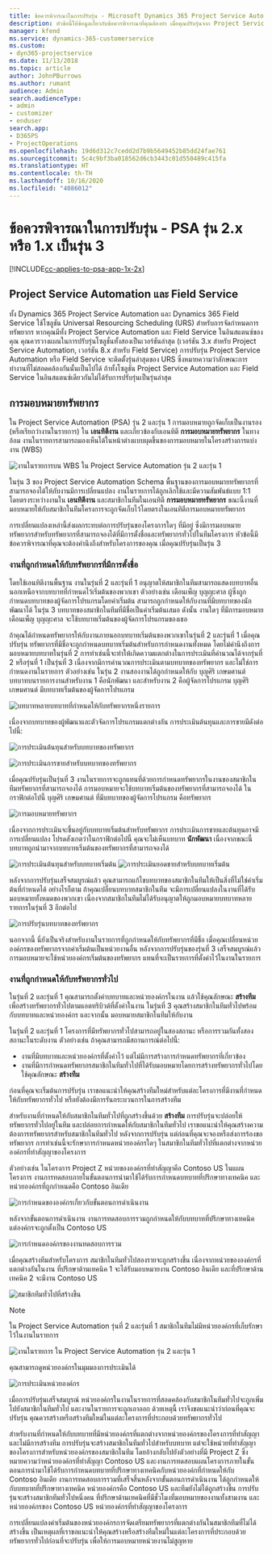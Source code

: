 ```yaml
---
title: ข้อควรพิจารณาในการปรับรุ่น - Microsoft Dynamics 365 Project Service Automation รุ่น 2.x หรือ 1.x เป็นรุ่น 3
description: หัวข้อนี้ให้ข้อมูลเกี่ยวกับข้อควรพิจารณาที่คุณต้องทำ เมื่อคุณปรับรุ่นจาก Project Service Automation รุ่น 2.x หรือ1.x เป็นรุ่น 3
manager: kfend
ms.service: dynamics-365-customerservice
ms.custom:
- dyn365-projectservice
ms.date: 11/13/2018
ms.topic: article
author: JohnPBurrows
ms.author: rumant
audience: Admin
search.audienceType:
- admin
- customizer
- enduser
search.app:
- D365PS
- ProjectOperations
ms.openlocfilehash: 19d6d312c7cedd2d7b9b5649452b85dd24fae761
ms.sourcegitcommit: 5c4c9bf3ba018562d6cb3443c01d550489c415fa
ms.translationtype: HT
ms.contentlocale: th-TH
ms.lasthandoff: 10/16/2020
ms.locfileid: "4086012"
---
```

# <a name="upgrade-considerations---psa-version-2x-or-1x-to-version-3"></a>ข้อควรพิจารณาในการปรับรุ่น - PSA รุ่น 2.x หรือ 1.x เป็นรุ่น 3
[!INCLUDE[cc-applies-to-psa-app-1x-2x](../includes/cc-applies-to-psa-app-1x-2x.md)]

## <a name="project-service-automation-and-field-service"></a>Project Service Automation และ Field Service
ทั้ง Dynamics 365 Project Service Automation และ Dynamics 365 Field Service ใช้โซลูชัน Universal Resourcing Scheduling (URS) สำหรับการจัดกำหนดการทรัพยากร หากคุณมีทั้ง Project Service Automation และ Field Service ในอินสแตนซ์ของคุณ คุณควรวางแผนในการปรับรุ่นโซลูชั่นทั้งสองเป็นเวอร์ชันล่าสุด (เวอร์ชัน 3.x สำหรับ Project Service Automation, เวอร์ชัน 8.x สำหรับ Field Service) การปรับรุ่น Project Service Automation หรือ Field Service จะติดตั้งรุ่นล่าสุดของ URS ซึ่งหมายความว่าลักษณะการทำงานที่ไม่สอดคล้องกันนั้นเป็นไปได้ ถ้าทั้งโซลูชัน Project Service Automation และ Field Service ในอินสแตนซ์เดียวกันไม่ได้รับการปรับรุ่นเป็นรุ่นล่าสุด

## <a name="resource-assignments"></a>การมอบหมายทรัพยากร
ใน Project Service Automation (PSA) รุ่น 2 และรุ่น 1 การมอบหมายถูกจัดเก็บเป็นงานรอง (หรือเรียกว่างานในรายการ) ใน **เอนทิตีงาน** และเกี่ยวข้องกับเอนทิตี **การมอบหมายทรัพยากร** ในทางอ้อม งานในรายการสามารถมองเห็นได้ในหน้าต่างแบบผุดขึ้นของการมอบหมายในโครงสร้างการแบ่งงาน (WBS)

![งานในรายการบน WBS ใน Project Service Automation รุ่น 2 และรุ่น 1](media/upgrade-line-task-01.png)

ในรุ่น 3 ของ Project Service Automation Schema พื้นฐานของการมอบหมายทรัพยากรที่สามารถจองได้ให้กับงานมีการเปลี่ยนแปลง งานในรายการได้ถูกเลิกใช้และมีความสัมพันธ์แบบ 1:1 โดยตรงระหว่างงานใน **เอนทิตีงาน** และสมาชิกในทีมในเอนทิตี **การมอบหมายทรัพยากร** ขณะนี้งานที่มอบหมายให้กับสมาชิกในทีมโครงการจะถูกจัดเก็บไว้โดยตรงในเอนทิตีการมอบหมายทรัพยากร  

การเปลี่ยนแปลงเหล่านี้ส่งผลกระทบต่อการปรับรุ่นของโครงการใดๆ ที่มีอยู่ ซึ่งมีการมอบหมายทรัพยากรสำหรับทรัพยากรที่สามารถจองได้ที่มีการตั้งชื่อและทรัพยากรทั่วไปในทีมโครงการ หัวข้อนี้มีข้อควรพิจารณาที่คุณจะต้องคำนึงถึงสำหรับโครงการของคุณ เมื่อคุณปรับรุ่นเป็นรุ่น 3 

### <a name="tasks-assigned-to-named-resources"></a>งานที่ถูกกำหนดให้กับทรัพยากรที่มีการตั้งชื่อ
โดยใช้เอนทิตีงานพื้นฐาน งานในรุ่นที่ 2 และรุ่นที่ 1 อนุญาตให้สมาชิกในทีมสามารถแสดงบทบาทอื่น นอกเหนือจากบทบาทที่กำหนดไว้เริ่มต้นของพวกเขา ตัวอย่างเช่น เดือนเพ็ญ บุญญะศาล ผู้ซึ่งถูกกำหนดบทบาทของผู้จัดการโปรแกรมโดยค่าเริ่มต้น สามารถถูกกำหนดให้กับงานที่มีบทบาทของนักพัฒนาได้ ในรุ่น 3 บทบาทของสมาชิกในทีมที่มีชื่อเป็นค่าเริ่มต้นเสมอ ดังนั้น งานใดๆ ที่มีการมอบหมาย เดือนเพ็ญ บุญญะศาล จะใช้บทบาทเริ่มต้นของผู้จัดการโปรแกรมของเธอ

ถ้าคุณได้กำหนดทรัพยากรให้กับงานภายนอกบทบาทเริ่มต้นของพวกเขาในรุ่นที่ 2 และรุ่นที่ 1 เมื่อคุณปรับรุ่น ทรัพยากรที่มีชื่อจะถูกกำหนดบทบาทเริ่มต้นสำหรับการกำหนดงานทั้งหมด โดยไม่คำนึงถึงการมอบหมายบทบาทในรุ่นที่ 2 การทำเช่นนี้จะทำให้เกิดความแตกต่างในการประเมินที่คำนวณได้จากรุ่นที่ 2 หรือรุ่นที่ 1 เป็นรุ่นที่ 3 เนื่องจากมีการคำนวณการประเมินตามบทบาทของทรัพยากร และไม่ใช่การกำหนดงานในรายการ ตัวอย่างเช่น ในรุ่น 2 งานสองงานได้ถูกกำหนดให้กับ บุญศิริ เกษมศานต์ บทบาทบนรายการงานสำหรับงาน 1 คือนักพัฒนา และสำหรับงาน 2 คือผู้จัดการโปรแกรม บุญศิริ เกษมศานต์ มีบทบาทเริ่มต้นของผู้จัดการโปรแกรม

![บทบาทหลายบทบาทที่กำหนดให้กับทรัพยากรหนึ่งรายการ](media/upgrade-multiple-roles-02.png)

เนื่องจากบทบาทของผู้พัฒนาและตัวจัดการโปรแกรมแตกต่างกัน การประเมินต้นทุนและการขายมีดังต่อไปนี้:

![การประเมินต้นทุนสำหรับบทบาทของทรัพยากร](media/upggrade-cost-estimates-03.png)

![การประเมินการขายสำหรับบทบาทของทรัพยากร](media/upgrade-sales-estimates-04.png)

เมื่อคุณปรับรุ่นเป็นรุ่นที่ 3 งานในรายการจะถูกแทนที่ด้วยการกำหนดทรัพยากรในงานของสมาชิกในทีมทรัพยากรที่สามารถจองได้ การมอบหมายจะใช้บทบาทเริ่มต้นของทรัพยากรที่สามารถจองได้ ในกราฟิกต่อไปนี้ บุญศิริ เกษมศานต์ ที่มีบทบาทของผู้จัดการโปรแกรม คือทรัพยากร

![การมอบหมายทรัพยากร](media/resource-assignment-v2-05.png)

เนื่องจากการประเมินจะขึ้นอยู่กับบทบาทเริ่มต้นสำหรับทรัพยากร การประเมินการขายและต้นทุนอาจมีการเปลี่ยนแปลง โปรดสังเกตว่าในกราฟิกต่อไปนี้ คุณจะไม่เห็นบทบาท **นักพัฒนา** เนื่องจากขณะนี้บทบาทถูกนำมาจากบทบาทเริ่มต้นของทรัพยากรที่สามารถจองได้

![การประเมินต้นทุนสำหรับบทบาทเริ่มต้น](media/resource-assignment-cost-estimate-06.png)
![การประเมินยอดขายสำหรับบทบาทเริ่มต้น](media/resource-assignment-sales-estimate-07.png)

หลังจากการปรับรุ่นเสร็จสมบูรณ์แล้ว คุณสามารถแก้ไขบทบาทของสมาชิกในทีมให้เป็นสิ่งที่ไม่ใช่ค่าเริ่มต้นที่กำหนดได้ อย่างไรก็ตาม ถ้าคุณเปลี่ยนบทบาทสมาชิกในทีม จะมีการเปลี่ยนแปลงในงานที่ได้รับมอบหมายทั้งหมดของพวกเขา เนื่องจากสมาชิกในทีมไม่ได้รับอนุญาตให้ถูกมอบหมายบทบาทหลายรายการในรุ่นที่ 3 อีกต่อไป

![การปรับรุ่นบทบาทของทรัพยากร](media/resource-role-assignment-08.png)

นอกจากนี้ นี่ยังเป็นจริงสำหรับงานในรายการที่ถูกกำหนดให้กับทรัพยากรที่มีชื่อ เมื่อคุณเปลี่ยนหน่วยองค์กรของทรัพยากรจากค่าเริ่มต้นเป็นหน่วยงานอื่น หลังจากการปรับรุ่นของรุ่นที่ 3 เสร็จสมบูรณ์แล้ว การมอบหมายจะใช้หน่วยองค์กรเริ่มต้นของทรัพยากร แทนที่จะเป็นรายการที่ตั้งค่าไว้ในงานในรายการ

### <a name="tasks-assigned-to-generic-resources"></a>งานที่ถูกกำหนดให้กับทรัพยากรทั่วไป
ในรุ่นที่ 2 และรุ่นที่ 1 คุณสามารถตั้งค่าบทบาทและหน่วยองค์กรในงาน แล้วใช้คุณลักษณะ **สร้างทีม** เพื่อสร้างทรัพยากรทั่วไปตามแอตทริบิวต์ที่ตั้งค่าในงาน ในรุ่นที่ 3 คุณสร้างสมาชิกในทีมทั่วไปพร้อมกับบทบาทและหน่วยองค์กร และจากนั้น มอบหมายสมาชิกในทีมให้กับงาน

ในรุ่นที่ 2 และรุ่นที่ 1 โครงการที่มีทรัพยากรทั่วไปสามารถอยู่ในสองสถานะ หรือการรวมกันทั้งสองสถานะในระดับงาน ตัวอย่างเช่น ถ้าคุณสามารถมีสถานการณ์ต่อไปนี้:

- งานที่มีบทบาทและหน่วยองค์กรที่ตั้งค่าไว้ แต่ไม่มีการสร้างการกำหนดทรัพยากรที่เกี่ยวข้อง
- งานที่มีการกำหนดทรัพยากรสมาชิกในทีมทั่วไปที่ได้รับมอบหมายโดยการสร้างทรัพยากรทั่วไปโดยใช้คุณลักษณะ **สร้างทีม**

ก่อนที่คุณจะเริ่มต้นการปรับรุ่น เราขอแนะนำให้คุณสร้างทีมใหม่สำหรับแต่ละโครงการที่มีงานที่กำหนดให้กับทรัพยากรทั่วไป หรือยังต้องมีการรันกระบวนการในการสร้างทีม

สำหรับงานที่กำหนดให้กับสมาชิกในทีมทั่วไปที่ถูกสร้างขึ้นด้วย **สร้างทีม** การปรับรุ่นจะปล่อยให้ทรัพยากรทั่วไปอยู่ในทีม และปล่อยการกำหนดให้กับสมาชิกในทีมทั่วไป เราขอแนะนำให้คุณสร้างความต้องการทรัพยากรสำหรับสมาชิกในทีมทั่วไป หลังจากการปรับรุ่น แต่ก่อนที่คุณจะจองหรือส่งการร้องขอทรัพยากร การทำเช่นนี้จะรักษาการกำหนดหน่วยองค์กรใดๆ ในสมาชิกในทีมทั่วไปที่แตกต่างจากหน่วยองค์กรที่ทำสัญญาของโครงการ

ตัวอย่างเช่น ในโครงการ Project Z หน่วยขององค์กรที่ทำสัญญาคือ Contoso US ในแผนโครงการ งานการทดสอบภายในขั้นตอนการนำมาใช้ได้รับการกำหนดบทบาทที่ปรึกษาทางเทคนิค และหน่วยองค์กรที่ถูกกำหนดคือ Contoso อินเดีย

![การกำหนดขององค์กรเกี่ยวกับขั้นตอนการดำเนินงาน](media/org-unit-assignment-09.png)

หลังจากขั้นตอนการดำเนินงาน งานการทดสอบการรวมถูกกำหนดให้กับบทบาทที่ปรึกษาทางเทคนิค แต่องค์กรจะถูกตั้งเป็น Contoso US  

![การกำหนดองค์กรของงานทดสอบการรวม](media/org-unit-generate-team-10.png)

เมื่อคุณสร้างทีมสำหรับโครงการ สมาชิกในทีมทั่วไปสองรายจะถูกสร้างขึ้น เนื่องจากหน่วยขององค์กรที่แตกต่างกันในงาน ที่ปรึกษาด้านเทคนิค 1 จะได้รับมอบหมายงาน Contoso อินเดีย และที่ปรึกษาด้านเทคนิค 2 จะมีงาน Contoso US  

![สมาชิกทีมทั่วไปที่สร้างขึ้น](media/org-unit-assignments-multiple-resources-11.png)

> [!NOTE]
> ใน Project Service Automation รุ่นที่ 2 และรุ่นที่ 1 สมาชิกในทีมไม่มีหน่วยองค์กรที่เก็บรักษาไว้ในงานในรายการ

![งานในรายการ ใน Project Service Automation รุ่น 2 และรุ่น 1](media/line-tasks-12.png)

คุณสามารถดูหน่วยองค์กรในมุมมองการประเมินได้ 

![การประเมินหน่วยองค์กร](media/org-unit-estimates-view-13.png)
 
เมื่อการปรับรุ่นเสร็จสมบูรณ์ หน่วยองค์กรในงานในรายการที่สอดคล้องกับสมาชิกในทีมทั่วไปจะถูกเพิ่มไปยังสมาชิกในทีมทั่วไป และงานในรายการจะถูกเอาออก ด้วยเหตุนี้ เราจึงขอแนะนำว่าก่อนที่คุณจะปรับรุ่น คุณควรสร้างหรือสร้างทีมใหม่ในแต่ละโครงการที่ประกอบด้วยทรัพยากรทั่วไป

สำหรับงานที่กำหนดให้กับบทบาทที่มีหน่วยองค์กรที่แตกต่างจากหน่วยองค์กรของโครงการที่ทำสัญญา และไม่มีการสร้างทีม การปรับรุ่นจะสร้างสมาชิกในทีมทั่วไปสำหรับบทบาท แต่จะใช้หน่วยที่ทำสัญญาของโครงการสำหรับหน่วยองค์กรของสมาชิกในทีม โดยอ้างกลับไปยังตัวอย่างที่มี Project Z ซึ่งหมายความว่าหน่วยองค์กรที่ทำสัญญา Contoso US และงานการทดสอบแผนโครงการภายในขั้นตอนการนำมาใช้ได้รับการกำหนดบทบาทที่ปรึกษาทางเทคนิคกับหน่วยองค์กที่กำหนดให้กับ Contoso อินเดีย งานการทดสอบการรวมที่เสร็จสิ้นหลังจากขั้นตอนการดำเนินงาน ได้ถูกกำหนดให้กับบทบาทที่ปรึกษาทางเทคนิค หน่วยองค์กรคือ Contoso US และทีมยังไม่ได้ถูกสร้างขึ้น การปรับรุ่นจะสร้างสมาชิกทีมทั่วไปหนึ่งคน ที่ปรึกษาด้านเทคนิคที่มีชั่วโมงที่มอบหมายของงานทั้งสามงาน และหน่วยองค์กรของ Contoso US หน่วยองค์กรที่ทำสัญญาของโครงการ   
 
การเปลี่ยนแปลงค่าเริ่มต้นของหน่วยองค์กรการจัดเตรียมทรัพยากรที่แตกต่างกันในสมาชิกทีมที่ไม่ได้สร้างขึ้น เป็นเหตุผลที่เราขอแนะนำให้คุณสร้างหรือสร้างทีมใหม่ในแต่ละโครงการที่ประกอบด้วยทรัพยากรทั่วไปก่อนที่จะปรับรุ่น เพื่อให้การมอบหมายหน่วยงานไม่สูญหาย


